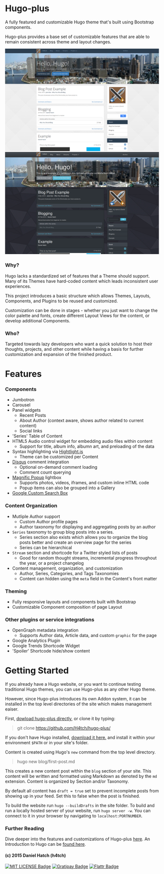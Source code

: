 
# Hugo-plus
A fully featured and customizable Hugo theme that's built using Bootstrap
components.

Hugo-plus provides a base set of customizable features that are able to remain
consistent across theme and layout changes.
	
![Screenshot](/images/screenshot.png)
![Screenshot of a Dark Theme](/images/screenshot2.png)

### Why?
Hugo lacks a standardized set of features that a Theme should support.
Many of its Themes have hard-coded content which leads inconsistent user
experiences.

This project introduces a basic structure which allows Themes, Layouts,
Components, and Plugins to be reused and customized.

Customization can be done in stages - whether you just want to change the color
palette and fonts, create different Layout Views for the content, or develop
additional Components.


### Who?
Targeted towards lazy developers who want a quick solution to host their
thoughts, projects, and other content while having a basis for further
customization and expansion of the finished product.


# Features
### Components
* Jumbotron
* Carousel
* Panel widgets
	* Recent Posts
	* About Author (context aware, shows author related to current content)
	* Social links
* 'Series' Table of Content
* HTML5 Audio control widget for embedding audio files within content
	* Support for title, album info, albumn art, and preloading of the data
* Syntax highlighting via [Hightlight.js](https://highlightjs.org/)
	* Theme can be customized per Content
* [Disqus](https://disqus.com/https://disqus.com/) comment integration
	* Optional on-demand comment loading
	* Comment count querying
* [Magnific Popup](http://dimsemenov.com/plugins/magnific-popup/) lightbox
	* Supports photos, videos, iframes, and custom inline HTML code
	* Popup items can also be grouped into a Gallery
* [Google Custom Search Box](https://cse.google.com/cse/all)


### Content Organization
* Mutliple Author support
	* Custom Author profile pages
	* Author taxonomy for displaying and aggregating posts by an author
* `Series` taxonomy to group blog posts into a series.
	* Series section also exists which allows you to organize the blog posts
		better and create an overview page for the series
	* Series can be hierarchical
* `Stream` section and shortcode for a Twitter styled lists of posts
	* Good for random thought streams, incremental progress throughout the year,
		or a project changelog
* Content management, organization, and customization
	* Author, Series, Categories, and Tags Taxonomies
	* Content can hidden using the `meta` field in the Content's front matter


### Theming
* Fully responsive layouts and components built with Bootstrap
* Customizable Component composition of page Layout


### Other plugins or service integrations
* OpenGraph metadata integration
	* Supports Author data, Article data, and custom `graphic` for the page
* Google Analytics Plugin
* Google Trends Shortcode Widget
* 'Spoiler' Shortcode hide/show content


# Getting Started
If you already have a Hugo website, or you want to continue testing traditional
Hugo themes, you can use Hugo-plus as any other Hugo theme.

However, since Hugo-plus introduces its own Addon system, it can be installed
in the top level directories of the site which makes management eaiser.

First, [dowload hugo-plus directly](https://github.com/H4tch/hugo-plus/archive/master.zip),
or clone it by typing:
> git clone https://github.com/H4tch/hugo-plus/

If you don't have Hugo installed, [download it here.](https://github.com/spf13/hugo/releases)
and install it within your environment `$PATH` or in your site's folder.

Content is created using Hugo's `new` command from the top level directory.
> hugo new blog/first-post.md

This creates a new content post within the `blog` section of your site.
This content will be written and formatted using Markdown as denoted by the
`md` extension. Content is organized by Section and/or Taxonomy.

By default all content has `draft = true` set to prevent incomplete posts from
showing up in your feed. Set this to false when the post is finished.

To build the website run `hugo --buildDrafts` in the site folder.
To build and run a locally hosted server of your website, run `hugo server -w`.
You can connect to it in your browser by navigating to `localhost:PORTNUMBER`.

### Further Reading
Dive deeper into the features and customizations of Hugo-plus [here](docs/overview.md).
An Introduction to Hugo can be [found here](http://gohugo.io/overview/introduction/).


#### (c) 2015 Daniel Hatch (h4tch)
[![MIT LICENSE Badge](https://img.shields.io/github/license/mashape/apistatus.svg)](/LICENSE.md "MIT Licensed")
[![Gratipay Badge](http://img.shields.io/gratipay/danielh4tch.svg)](http://gratipay.com/danielh4tch "Support me on Gratipay")
[![Flattr Badge](http://button.flattr.com/flattr-badge-large.png)](http://flattr.com/submit/auto?user_id=h4tch&url=github.com/h4tch/hugo-plus "Flattr this")


